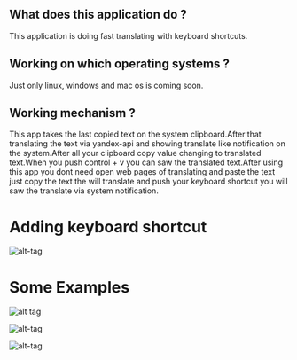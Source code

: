 ## What does this application do ? 
This application is doing fast translating with keyboard shortcuts.
## Working on which operating systems ? 
Just only linux, windows and mac os is coming soon.
## Working mechanism ?
This app takes the last copied text on the system clipboard.After that translating the text via yandex-api and showing translate like notification on the system.After all your clipboard copy value changing to translated text.When you push control + v you can saw the translated text.After using this app you dont need open web pages of translating and paste the text just copy the text the will translate and push your keyboard shortcut you will saw the translate via system notification.
# Adding keyboard shortcut

![alt-tag](http://oi68.tinypic.com/2hh2n37.png)

# Some Examples

![alt tag](http://oi67.tinypic.com/23vjdw5.jpg)

![alt-tag](http://oi68.tinypic.com/20541g5.png)

![alt-tag](http://oi67.tinypic.com/24eosvr.jpg)



